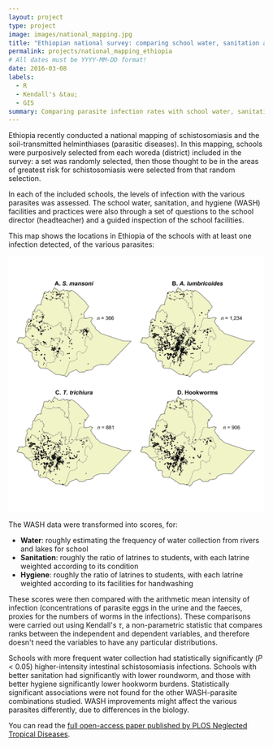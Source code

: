 ```yaml
---
layout: project
type: project
image: images/national_mapping.jpg
title: "Ethiopian national survey: comparing school water, sanitation and hygiene with parasitic infection"
permalink: projects/national_mapping_ethiopia
# All dates must be YYYY-MM-DD format!
date: 2016-03-08
labels:
  - R
  - Kendall's &tau;
  - GIS
summary: Comparing parasite infection rates with school water, sanitation and hygiene provision in a national survey across Ethiopia.
---
```


Ethiopia recently conducted a national mapping of schistosomiasis and the soil-transmitted helminthiases (parasitic diseases). In this mapping, schools were purposively selected from each woreda (district) included in the survey: a set was randomly selected, then those thought to be in the areas of greatest risk for schistosomiasis were selected from that random selection.

In each of the included schools, the levels of infection with the various parasites was assessed. The school water, sanitation, and hygiene (WASH) facilities and practices were also through a set of questions to the school director (headteacher) and a guided inspection of the school facilities.

This map shows the locations in Ethiopia of the schools with at least one infection detected, of the various parasites: 

<p style="text-align:center;"><img src="/images/national_mapping.jpg" alt="maps" style="max-width: 100%;"></p>

The WASH data were transformed into scores, for: 

<ul>
  <li><b>Water</b>: roughly estimating the frequency of water collection from rivers and lakes for school</li>
  <li><b>Sanitation</b>: roughly the ratio of latrines to students, with each latrine weighted according to its condition</li>
  <li><b>Hygiene</b>: roughly the ratio of latrines to students, with each latrine weighted according to its facilities for handwashing</li>
</ul> 

These scores were then compared with the arithmetic mean intensity of infection (concentrations of parasite eggs in the urine and the faeces, proxies for the numbers of worms in the infections). These comparisons were carried out using Kendall's <i>&tau;</i>, a non-parametric statistic that compares ranks between the independent and dependent variables, and therefore doesn't need the variables to have any particular distributions.

Schools with more frequent water collection had statistically significantly (<i>P</i> < 0.05) higher-intensity intestinal schistosomiasis infections. Schools with better sanitation had significantly with lower roundworm, and those with better hygiene significantly lower hookworm burdens. Statistically significant associations were not found for the other WASH-parasite combinations studied. WASH improvements might affect the  various parasites differently, due to differences in the biology.

You can read the [full open-access paper published by PLOS Neglected Tropical Diseases](https://journals.plos.org/plosntds/article?id=10.1371/journal.pntd.0004515).



